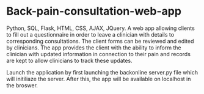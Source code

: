 # Back-pain-consultation-web-app
Python, SQL, Flask, HTML, CSS, AJAX, JQuery.  A web app allowing clients to fill out a questionnaire in order to leave a clinician with details to corresponding consultations. The client forms can be reviewed and edited by clinicians. The app provides the client with the ability to inform the clinician with updated information in connection to their pain and records are kept to allow clinicians to track these updates. 

Launch the application by first launching the backonline server.py file which will initiliaze the server. After this, the app 
will be available on localhost in the broswer. 
